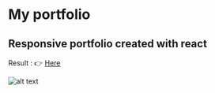 # My portfolio

## Responsive portfolio created with react
Result : 👉 [Here](https://fabkaiz.github.io/gsap3-bella)


![alt text](https://i.ibb.co/HFqT9hZ/screencapture-fabien-chareun-netlify-app-2022-02-25-13-49-57.png)
